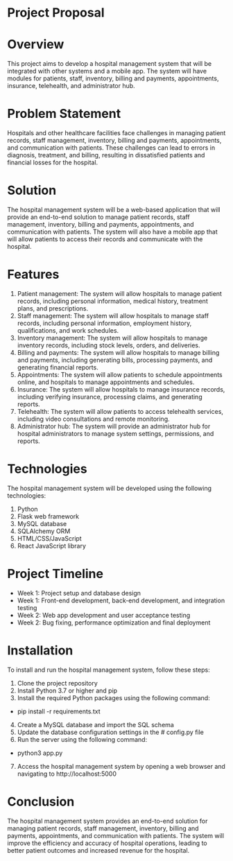 # Project Proposal

# Overview
This project aims to develop a hospital management system that will be integrated with other systems and a mobile app. The system will have modules for patients, staff, inventory, billing and payments, appointments, insurance, telehealth, and administrator hub.

# Problem Statement
Hospitals and other healthcare facilities face challenges in managing patient records, staff management, inventory, billing and payments, appointments, and communication with patients. These challenges can lead to errors in diagnosis, treatment, and billing, resulting in dissatisfied patients and financial losses for the hospital.

# Solution
The hospital management system will be a web-based application that will provide an end-to-end solution to manage patient records, staff management, inventory, billing and payments, appointments, and communication with patients. The system will also have a mobile app that will allow patients to access their records and communicate with the hospital.

# Features
1. Patient management: The system will allow hospitals to manage patient records, including personal information, medical history, treatment plans, and prescriptions.
2. Staff management: The system will allow hospitals to manage staff records, including personal information, employment history, qualifications, and work schedules.
3. Inventory management: The system will allow hospitals to manage inventory records, including stock levels, orders, and deliveries.
4. Billing and payments: The system will allow hospitals to manage billing and payments, including generating bills, processing payments, and generating financial reports.
5. Appointments: The system will allow patients to schedule appointments online, and hospitals to manage appointments and schedules.
6. Insurance: The system will allow hospitals to manage insurance records, including verifying insurance, processing claims, and generating reports.
7. Telehealth: The system will allow patients to access telehealth services, including video consultations and remote monitoring.
8. Administrator hub: The system will provide an administrator hub for hospital administrators to manage system settings, permissions, and reports.

# Technologies
The hospital management system will be developed using the following technologies:

1. Python
2. Flask web framework
3. MySQL database
4. SQLAlchemy ORM
5. HTML/CSS/JavaScript
6. React JavaScript library

# Project Timeline
* Week 1: Project setup and database design
* Week 1: Front-end development, back-end development, and integration testing
* Week 2: Web app development and user acceptance testing
* Week 2: Bug fixing, performance optimization and final deployment

# Installation
To install and run the hospital management system, follow these steps:

1. Clone the project repository
2. Install Python 3.7 or higher and pip
3. Install the required Python packages using the following command:
* pip install -r requirements.txt
4. Create a MySQL database and import the SQL schema
5. Update the database configuration settings in the # config.py file
6. Run the server using the following command:
* python3 app.py
7. Access the hospital management system by opening a web browser and navigating to http://localhost:5000

# Conclusion
The hospital management system provides an end-to-end solution for managing patient records, staff management, inventory, billing and payments, appointments, and communication with patients. The system will improve the efficiency and accuracy of hospital operations, leading to better patient outcomes and increased revenue for the hospital.



